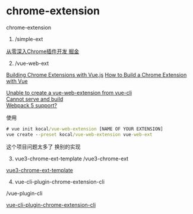 # chrome-extension
chrome-extension


1. /simple-ext

[从零深入Chrome插件开发 掘金](https://juejin.cn/post/7035782439590952968)

2. /vue-web-ext

[Building Chrome Extensions with Vue.js](https://medium.com/@simoneldevig_80359/building-chrome-extensions-with-vue-js-cafaefb82bd4)
[How to Build a Chrome Extension with Vue](https://www.sitepoint.com/build-vue-chrome-extension/)

[Unable to create a vue-web-extension from vue-cli](https://stackoverflow.com/questions/66784850/unable-to-create-a-vue-web-extension-from-vue-cli)  
[Cannot serve and build](https://github.com/Kocal/vue-web-extension/issues/683)  
[Webpack 5 support?](https://github.com/adambullmer/vue-cli-plugin-browser-extension/issues/126)

使用 
```cmd
# vue init kocal/vue-web-extension [NAME OF YOUR EXTENSION]
vue create --preset kocal/vue-web-extension vue-web-ext 
```

这个项目问题太多了 换别的实现


3. vue3-chrome-ext-template
/vue3-chrome-ext

[vue3-chrome-ext-template](https://github.com/cinob/vue3-chrome-ext-template)

4. vue-cli-plugin-chrome-extension-cli

/vue-plugin-cli     

[vue-cli-plugin-chrome-extension-cli](https://github.com/sanyu1225/vue-cli-plugin-chrome-extension-cli/tree/60a6d0e96fb66642b73742bde18fabf888321d97)